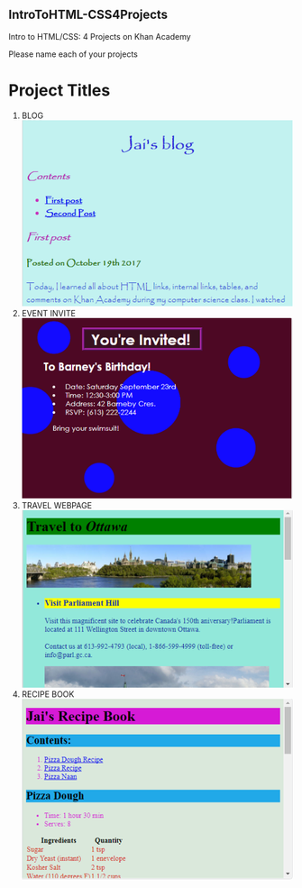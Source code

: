 ## IntroToHTML-CSS4Projects
Intro to HTML/CSS: 4 Projects on Khan Academy

Please name each of your projects

# Project Titles
1. BLOG
![preview](https://github.com/AYJACKSON-ICS4U/intro-to-html-css-jaip777/blob/master/picture/blog.png)
2. EVENT INVITE
![preview](https://github.com/AYJACKSON-ICS4U/intro-to-html-css-jaip777/blob/master/picture/event%20invite.png)
3. TRAVEL WEBPAGE
![preview](https://github.com/AYJACKSON-ICS4U/intro-to-html-css-jaip777/blob/master/picture/travel%20webpage.png)
4. RECIPE BOOK
![preview](https://github.com/AYJACKSON-ICS4U/intro-to-html-css-jaip777/blob/master/picture/recipe%20book.png)
